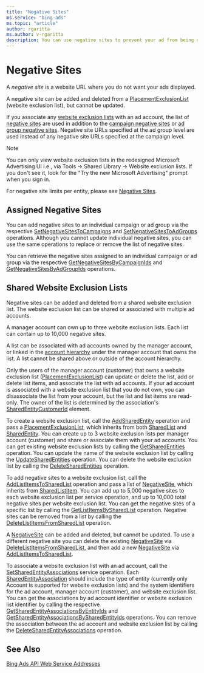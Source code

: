 ```yaml
---
title: "Negative Sites"
ms.service: "bing-ads"
ms.topic: "article"
author: rgaritta
ms.author: v-rgaritta
description: You can use negative sites to prevent your ad from being displayed on specific website URLs.
---
```

# Negative Sites
A *negative site* is a website URL where you do not want your ads displayed. 

A negative site can be added and deleted from a [PlacementExclusionList](../campaign-management-service/placementexclusionlist.md) (website exclusion list), but cannot be updated. 

If you associate any [website exclusion lists](../campaign-management-service/placementexclusionlist.md) with an ad account, the list of [negative sites](../campaign-management-service/negativesite.md) are used in addition to the [campaign negative sites](../campaign-management-service/campaignnegativesites.md) or [ad group negative sites](../campaign-management-service/adgroupnegativesites.md). Negative site URLs specified at the ad group level are used instead of any negative site URLs specified at the campaign level.  

> [!NOTE] 
> You can only view website exclusion lists in the redesigned Microsoft Advertising UI i.e., via Tools -> Shared Library -> Website exclusion lists. If you don't see it, look for the "Try the new Microsoft Advertising" prompt when you sign in.  

For negative site limits per entity, please see [Negative Sites](entity-hierarchy-limits.md#negativesites).

## <a name="assignednegativesites"></a>Assigned Negative Sites
You can add negative sites to an individual campaign or ad group via the respective [SetNegativeSitesToCampaigns](../campaign-management-service/setnegativesitestocampaigns.md) and [SetNegativeSitesToAdGroups](../campaign-management-service/setnegativesitestoadgroups.md) operations. Although you cannot update individual negative sites, you can use the same operations to replace or remove the list of negative sites. 

You can retrieve the negative sites assigned to an individual campaign or ad group via the respective [GetNegativeSitesByCampaignIds](../campaign-management-service/getnegativesitesbycampaignids.md) and [GetNegativeSitesByAdGroupIds](../campaign-management-service/getnegativesitesbyadgroupids.md) operations.

## <a name="sharedplacementexclusionlists"></a>Shared Website Exclusion Lists
Negative sites can be added and deleted from a shared website exclusion list. The website exclusion list can be shared or associated with multiple ad accounts. 

A manager account can own up to three website exclusion lists. Each list can contain up to 10,000 negative sites. 

A list can be associated with ad accounts owned by the manager account, or linked in the [account hierarchy](account-hierarchy-permissions.md#account-hierarchy) under the manager account that owns the list. A list cannot be shared above or outside of the account hierarchy. 

Only the users of the manager account (customer) that owns a website exclusion list ([PlacementExclusionList](../campaign-management-service/placementexclusionlist.md)) can update or delete the list, add or delete list items, and associate the list with ad accounts. If your ad account is associated with a website exclusion list that you do not own, you can disassociate the list from your account, but the list and list items are read-only. The owner of the list is determined by the association's [SharedEntityCustomerId](../campaign-management-service/sharedentityassociation.md#sharedentitycustomerid) element.

To create a website exclusion list, call the [AddSharedEntity](../campaign-management-service/addsharedentity.md) operation and pass a [PlacementExclusionList](../campaign-management-service/placementexclusionlist.md), which inherits from both [SharedList](../campaign-management-service/sharedlist.md) and [SharedEntity](../campaign-management-service/sharedentity.md). You can create up to 3 website exclusion lists per manager account (customer) and share or associate them with your ad accounts. You can get existing website exclusion lists by calling the [GetSharedEntities](../campaign-management-service/getsharedentities.md) operation. You can update the name of the website exclusion list by calling the [UpdateSharedEntities](../campaign-management-service/updatesharedentities.md) operation. You can delete the website exclusion list by calling the [DeleteSharedEntities](../campaign-management-service/deletesharedentities.md) operation.

To add negative sites to a website exclusion list, call the [AddListItemsToSharedList](../campaign-management-service/addlistitemstosharedlist.md) operation and pass a list of [NegativeSite](../campaign-management-service/negativesite.md), which inherits from [SharedListItem](../campaign-management-service/sharedlistitem.md). You can add up to 5,000 negative sites to each website exclusion list per service operation, and up to 10,000 total negative sites per website exclusion list. You can get the negative sites of a specific list by calling the [GetListItemsBySharedList](../campaign-management-service/getlistitemsbysharedlist.md) operation. Negative sites can be removed from a list by calling the [DeleteListItemsFromSharedList](../campaign-management-service/deletelistitemsfromsharedlist.md) operation.

A [NegativeSite](../campaign-management-service/negativesite.md) can be added and deleted, but cannot be updated. To use a different negative site you can delete the existing [NegativeSite](../campaign-management-service/negativesite.md) via [DeleteListItemsFromSharedList](../campaign-management-service/deletelistitemsfromsharedlist.md), and then add a new [NegativeSite](../campaign-management-service/negativesite.md) via [AddListItemsToSharedList](../campaign-management-service/addlistitemstosharedlist.md). 

To associate a website exclusion list with an ad account, call the [SetSharedEntityAssociations](../campaign-management-service/setsharedentityassociations.md) service operation. Each [SharedEntityAssociation](../campaign-management-service/sharedentityassociation.md) should include the type of entity (currently only Account is supported for website exclusion lists) and the system identifiers for the ad account, manager account (customer), and website exclusion list. You can get the associations by ad account identifier or website exclusion list identifier by calling the respective [GetSharedEntityAssociationsByEntityIds](../campaign-management-service/getsharedentityassociationsbyentityids.md) and [GetSharedEntityAssociationsBySharedEntityIds](../campaign-management-service/getsharedentityassociationsbysharedentityids.md) operations. You can remove the association between the ad account and website exclusion list by calling the [DeleteSharedEntityAssociations](../campaign-management-service/deletesharedentityassociations.md) operation.

## See Also
[Bing Ads API Web Service Addresses](web-service-addresses.md)

